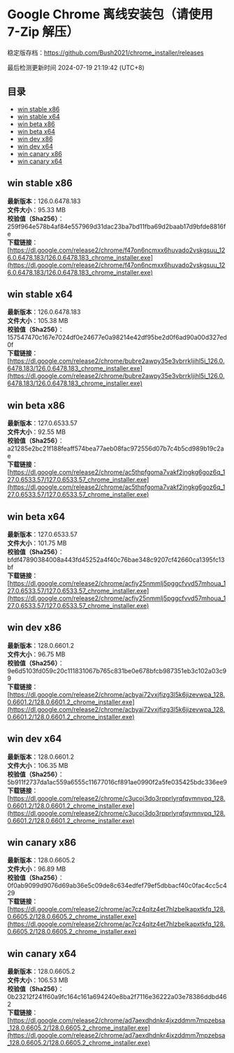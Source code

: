 # Google Chrome 离线安装包（请使用 7-Zip 解压）
稳定版存档：<https://github.com/Bush2021/chrome_installer/releases>

最后检测更新时间
2024-07-19 21:19:42 (UTC+8)


## 目录
* [win stable x86](https://github.com/Bush2021/chrome_installer?tab=readme-ov-file#win-stable-x86)
* [win stable x64](https://github.com/Bush2021/chrome_installer?tab=readme-ov-file#win-stable-x64)
* [win beta x86](https://github.com/Bush2021/chrome_installer?tab=readme-ov-file#win-beta-x86)
* [win beta x64](https://github.com/Bush2021/chrome_installer?tab=readme-ov-file#win-beta-x64)
* [win dev x86](https://github.com/Bush2021/chrome_installer?tab=readme-ov-file#win-dev-x86)
* [win dev x64](https://github.com/Bush2021/chrome_installer?tab=readme-ov-file#win-dev-x64)
* [win canary x86](https://github.com/Bush2021/chrome_installer?tab=readme-ov-file#win-canary-x86)
* [win canary x64](https://github.com/Bush2021/chrome_installer?tab=readme-ov-file#win-canary-x64)

## win stable x86
**最新版本**：126.0.6478.183  
**文件大小**：95.33 MB  
**校验值（Sha256）**：259f964e578b4af84e557969d31dac23ba7bd11fba69d2baab17d9bfde8816fe  
**下载链接**：[https://dl.google.com/release2/chrome/f47on6ncmxx6huvado2vskgsuu_126.0.6478.183/126.0.6478.183_chrome_installer.exe](https://dl.google.com/release2/chrome/f47on6ncmxx6huvado2vskgsuu_126.0.6478.183/126.0.6478.183_chrome_installer.exe)  

## win stable x64
**最新版本**：126.0.6478.183  
**文件大小**：105.38 MB  
**校验值（Sha256）**：157547470c167e7024df0e24677e0a98214e42df95be2d0f6ad90a00d327ed0f  
**下载链接**：[https://dl.google.com/release2/chrome/bubre2awpy35e3vbrrkljihl5i_126.0.6478.183/126.0.6478.183_chrome_installer.exe](https://dl.google.com/release2/chrome/bubre2awpy35e3vbrrkljihl5i_126.0.6478.183/126.0.6478.183_chrome_installer.exe)  

## win beta x86
**最新版本**：127.0.6533.57  
**文件大小**：92.55 MB  
**校验值（Sha256）**：a21285e2bc21f188feaff574bea77aeb08fac972556d07b7c4b5cd989b19c2ae  
**下载链接**：[https://dl.google.com/release2/chrome/ac5thpfgoma7vakf2jngkg6goz6q_127.0.6533.57/127.0.6533.57_chrome_installer.exe](https://dl.google.com/release2/chrome/ac5thpfgoma7vakf2jngkg6goz6q_127.0.6533.57/127.0.6533.57_chrome_installer.exe)  

## win beta x64
**最新版本**：127.0.6533.57  
**文件大小**：101.75 MB  
**校验值（Sha256）**：bfdf47890384008a443fd45252a4f40c76bae348c9207cf42660ca1395fc13bf  
**下载链接**：[https://dl.google.com/release2/chrome/acfiy25nmmlj5pggcfvvd57mhoua_127.0.6533.57/127.0.6533.57_chrome_installer.exe](https://dl.google.com/release2/chrome/acfiy25nmmlj5pggcfvvd57mhoua_127.0.6533.57/127.0.6533.57_chrome_installer.exe)  

## win dev x86
**最新版本**：128.0.6601.2  
**文件大小**：96.75 MB  
**校验值（Sha256）**：9e6d5103fd059c20c111831067b765c831be0e678bfcb987351eb3c102a03c99  
**下载链接**：[https://dl.google.com/release2/chrome/acbyai72vxjfizg3l5k6jizevwpa_128.0.6601.2/128.0.6601.2_chrome_installer.exe](https://dl.google.com/release2/chrome/acbyai72vxjfizg3l5k6jizevwpa_128.0.6601.2/128.0.6601.2_chrome_installer.exe)  

## win dev x64
**最新版本**：128.0.6601.2  
**文件大小**：106.35 MB  
**校验值（Sha256）**：5b911f2737da1ac559a6555c11677016cf891ae0990f2a5fe035425bdc336ee9  
**下载链接**：[https://dl.google.com/release2/chrome/c3ucoi3do3rpprlyrqfqvmnvpq_128.0.6601.2/128.0.6601.2_chrome_installer.exe](https://dl.google.com/release2/chrome/c3ucoi3do3rpprlyrqfqvmnvpq_128.0.6601.2/128.0.6601.2_chrome_installer.exe)  

## win canary x86
**最新版本**：128.0.6605.2  
**文件大小**：96.89 MB  
**校验值（Sha256）**：0f0ab9099d9076d69ab36e5c09de8c634edfef79ef5dbbacf40c0fac4cc5c429  
**下载链接**：[https://dl.google.com/release2/chrome/ac7cz4qitz4et7hlzbelkapxtkfq_128.0.6605.2/128.0.6605.2_chrome_installer.exe](https://dl.google.com/release2/chrome/ac7cz4qitz4et7hlzbelkapxtkfq_128.0.6605.2/128.0.6605.2_chrome_installer.exe)  

## win canary x64
**最新版本**：128.0.6605.2  
**文件大小**：106.53 MB  
**校验值（Sha256）**：0b23212f241f60a9fc164c161a694240e8ba2f7116e36222a03e78386ddbd462  
**下载链接**：[https://dl.google.com/release2/chrome/ad7aexdhdnkr4jxzddmm7mpzebsa_128.0.6605.2/128.0.6605.2_chrome_installer.exe](https://dl.google.com/release2/chrome/ad7aexdhdnkr4jxzddmm7mpzebsa_128.0.6605.2/128.0.6605.2_chrome_installer.exe)  


